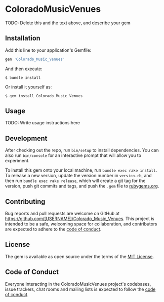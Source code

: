 # ColoradoMusicVenues


TODO: Delete this and the text above, and describe your gem

## Installation

Add this line to your application's Gemfile:

```ruby
gem 'Colorado_Music_Venues'
```

And then execute:

    $ bundle install

Or install it yourself as:

    $ gem install Colorado_Music_Venues

## Usage

TODO: Write usage instructions here

## Development

After checking out the repo, run `bin/setup` to install dependencies. You can also run `bin/console` for an interactive prompt that will allow you to experiment.

To install this gem onto your local machine, run `bundle exec rake install`. To release a new version, update the version number in `version.rb`, and then run `bundle exec rake release`, which will create a git tag for the version, push git commits and tags, and push the `.gem` file to [rubygems.org](https://rubygems.org).

## Contributing

Bug reports and pull requests are welcome on GitHub at https://github.com/[USERNAME]/Colorado_Music_Venues. This project is intended to be a safe, welcoming space for collaboration, and contributors are expected to adhere to the [code of conduct](https://github.com/[USERNAME]/Colorado_Music_Venues/blob/master/CODE_OF_CONDUCT.md).


## License

The gem is available as open source under the terms of the [MIT License](https://opensource.org/licenses/MIT).

## Code of Conduct

Everyone interacting in the ColoradoMusicVenues project's codebases, issue trackers, chat rooms and mailing lists is expected to follow the [code of conduct](https://github.com/[USERNAME]/Colorado_Music_Venues/blob/master/CODE_OF_CONDUCT.md).
